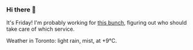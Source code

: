 ### Hi there :wave:

It's Friday! I'm probably working for [this bunch](https://github.com/kohofinancial), figuring out who should take care of which service.

Weather in Toronto: light rain, mist, at +9°C.
